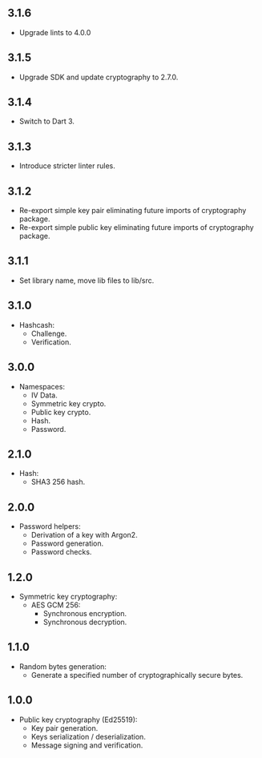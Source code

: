 ## 3.1.6

- Upgrade lints to 4.0.0

## 3.1.5

- Upgrade SDK and update cryptography to 2.7.0.

## 3.1.4

- Switch to Dart 3.

## 3.1.3

- Introduce stricter linter rules.

## 3.1.2

- Re-export simple key pair eliminating future imports of cryptography package.
- Re-export simple public key eliminating future imports of cryptography package.

## 3.1.1

- Set library name, move lib files to lib/src.

## 3.1.0

- Hashcash:
  - Challenge.
  - Verification.

## 3.0.0

- Namespaces:
  - IV Data.
  - Symmetric key crypto.
  - Public key crypto.
  - Hash.
  - Password.

## 2.1.0

- Hash:
  - SHA3 256 hash.

## 2.0.0

- Password helpers:
  - Derivation of a key with Argon2.
  - Password generation.
  - Password checks.

## 1.2.0

- Symmetric key cryptography:
  - AES GCM 256:
    - Synchronous encryption.
    - Synchronous decryption.

## 1.1.0

- Random bytes generation:
  - Generate a specified number of cryptographically secure bytes.

## 1.0.0

- Public key cryptography (Ed25519):
  - Key pair generation.
  - Keys serialization / deserialization.
  - Message signing and verification.
